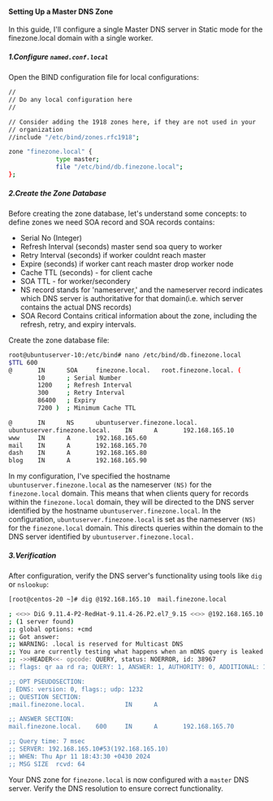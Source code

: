 
#### Setting Up a Master DNS Zone
In this guide, I'll configure a single Master DNS server in Static mode for the finezone.local domain with a single worker.

##### 1.Configure  `named.conf.local`
Open the BIND configuration file for local configurations:
```bash
//
// Do any local configuration here
//

// Consider adding the 1918 zones here, if they are not used in your
// organization
//include "/etc/bind/zones.rfc1918";

zone "finezone.local" {
             type master;
             file "/etc/bind/db.finezone.local";
};

```
##### 2.Create the Zone Database
Before creating the zone database, let's understand some concepts:
to define zones we need SOA record and SOA records contains:
   - Serial No (Integer) 
   - Refresh Interval (seconds) master send soa query to worker
   - Retry Interval  (seconds) if worker couldnt reach master
   - Expire (seconds) if worker cant reach master drop worker node
   - Cache TTL (seconds) - for client cache 
   - SOA TTL - for worker/secondery
   - NS record stands for 'nameserver,' and the nameserver record indicates which DNS server is authoritative for that domain(i.e. which server contains the actual DNS records)
   - SOA Record Contains critical information about the zone, including the refresh, retry, and expiry intervals.

Create the zone database file:

```bash
root@ubuntuserver-10:/etc/bind# nano /etc/bind/db.finezone.local
$TTL 600
@       IN      SOA     finezone.local.   root.finezone.local. (
        10      ; Serial Number
        1200    ; Refresh Interval
        300     ; Retry Interval
        86400   ; Expiry
        7200 )  ; Minimum Cache TTL

@       IN      NS      ubuntuserver.finezone.local.
ubuntuserver.finezone.local.    IN      A       192.168.165.10
www     IN      A       192.168.165.60
mail    IN      A       192.168.165.70
dash    IN      A       192.168.165.80
blog    IN      A       192.168.165.90

```
In my configuration, I've specified the hostname `ubuntuserver.finezone.local` as the nameserver `(NS)` for the `finezone.local` domain. This means that when clients query for records within the `finezone.local` domain, they will be directed to the DNS server identified by the hostname `ubuntuserver.finezone.local`.
In the configuration, `ubuntuserver.finezone.local` is set as the nameserver `(NS)` for the `finezone.local` domain. This directs queries within the domain to the DNS server identified by `ubuntuserver.finezone.local.`

##### 3.Verification
After configuration, verify the DNS server's functionality using tools like  `dig` or `nslookup`:
```bash
[root@centos-20 ~]# dig @192.168.165.10  mail.finezone.local

; <<>> DiG 9.11.4-P2-RedHat-9.11.4-26.P2.el7_9.15 <<>> @192.168.165.10 mail.finezone.local
; (1 server found)
;; global options: +cmd
;; Got answer:
;; WARNING: .local is reserved for Multicast DNS
;; You are currently testing what happens when an mDNS query is leaked to DNS
;; ->>HEADER<<- opcode: QUERY, status: NOERROR, id: 38967
;; flags: qr aa rd ra; QUERY: 1, ANSWER: 1, AUTHORITY: 0, ADDITIONAL: 1

;; OPT PSEUDOSECTION:
; EDNS: version: 0, flags:; udp: 1232
;; QUESTION SECTION:
;mail.finezone.local.           IN      A

;; ANSWER SECTION:
mail.finezone.local.    600     IN      A       192.168.165.70

;; Query time: 7 msec
;; SERVER: 192.168.165.10#53(192.168.165.10)
;; WHEN: Thu Apr 11 18:43:30 +0430 2024
;; MSG SIZE  rcvd: 64

```
Your DNS zone for `finezone.local` is now configured with a `master` DNS server. Verify the DNS resolution to ensure correct functionality.

